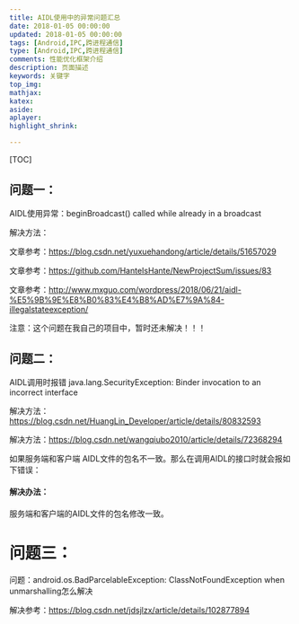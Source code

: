 ```yaml
---
title: AIDL使用中的异常问题汇总
date: 2018-01-05 00:00:00
updated: 2018-01-05 00:00:00
tags: [Android,IPC,跨进程通信]
type: [Android,IPC,跨进程通信]
comments: 性能优化框架介绍
description: 页面描述
keywords: 关键字
top_img:
mathjax:
katex:
aside:
aplayer:
highlight_shrink:

---
```


[TOC]



## 问题一：

AIDL使用异常：beginBroadcast() called while already in a broadcast

解决方法：

文章参考：https://blog.csdn.net/yuxuehandong/article/details/51657029

文章参考：https://github.com/HanteIsHante/NewProjectSum/issues/83

文章参考：http://www.mxguo.com/wordpress/2018/06/21/aidl-%E5%9B%9E%E8%B0%83%E4%B8%AD%E7%9A%84-illegalstateexception/

注意：这个问题在我自己的项目中，暂时还未解决！！！


## 问题二：


AIDL调用时报错 java.lang.SecurityException: Binder invocation to an incorrect interface

解决方法：https://blog.csdn.net/HuangLin_Developer/article/details/80832593

解决方法：https://blog.csdn.net/wangqiubo2010/article/details/72368294

如果服务端和客户端 AIDL文件的包名不一致。那么在调用AIDL的接口时就会报如下错误：


#### 解决办法：

服务端和客户端的AIDL文件的包名修改一致。





# 问题三：

问题：android.os.BadParcelableException: ClassNotFoundException when unmarshalling怎么解决

解决参考：https://blog.csdn.net/jdsjlzx/article/details/102877894
